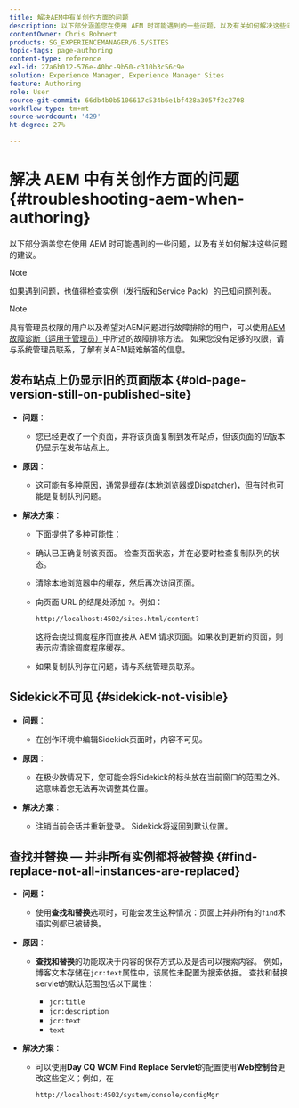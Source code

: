 ```yaml
---
title: 解决AEM中有关创作方面的问题
description: 以下部分涵盖您在使用 AEM 时可能遇到的一些问题，以及有关如何解决这些问题的建议。
contentOwner: Chris Bohnert
products: SG_EXPERIENCEMANAGER/6.5/SITES
topic-tags: page-authoring
content-type: reference
exl-id: 27a6b012-576e-40bc-9b50-c310b3c56c9e
solution: Experience Manager, Experience Manager Sites
feature: Authoring
role: User
source-git-commit: 66db4b0b5106617c534b6e1bf428a3057f2c2708
workflow-type: tm+mt
source-wordcount: '429'
ht-degree: 27%

---
```


# 解决 AEM 中有关创作方面的问题{#troubleshooting-aem-when-authoring}

以下部分涵盖您在使用 AEM 时可能遇到的一些问题，以及有关如何解决这些问题的建议。

>[!NOTE]
>
>如果遇到问题，也值得检查实例（发行版和Service Pack）的[已知问题](/help/release-notes/release-notes.md)列表。

>[!NOTE]
>
>具有管理员权限的用户以及希望对AEM问题进行故障排除的用户，可以使用[AEM故障诊断（适用于管理员）](/help/sites-administering/troubleshoot.md)中所述的故障排除方法。 如果您没有足够的权限，请与系统管理员联系，了解有关AEM疑难解答的信息。

## 发布站点上仍显示旧的页面版本 {#old-page-version-still-on-published-site}

* **问题**：

   * 您已经更改了一个页面，并将该页面复制到发布站点，但该页面的&#x200B;*旧*&#x200B;版本仍显示在发布站点上。

* **原因**：

   * 这可能有多种原因，通常是缓存(本地浏览器或Dispatcher)，但有时也可能是复制队列问题。

* **解决方案**：

   * 下面提供了多种可能性：
   * 确认已正确复制该页面。 检查页面状态，并在必要时检查复制队列的状态。
   * 清除本地浏览器中的缓存，然后再次访问页面。
   * 向页面 URL 的结尾处添加 `?`。例如：

     `http://localhost:4502/sites.html/content?`

     这将会绕过调度程序而直接从 AEM 请求页面。如果收到更新的页面，则表示应清除调度程序缓存。

   * 如果复制队列存在问题，请与系统管理员联系。

## Sidekick不可见 {#sidekick-not-visible}

* **问题**：

   * 在创作环境中编辑Sidekick页面时，内容不可见。

* **原因**：

   * 在极少数情况下，您可能会将Sidekick的标头放在当前窗口的范围之外。 这意味着您无法再次调整其位置。

* **解决方案**：

   * 注销当前会话并重新登录。 Sidekick将返回到默认位置。

## 查找并替换 — 并非所有实例都将被替换 {#find-replace-not-all-instances-are-replaced}

* **问题：**

   * 使用&#x200B;**查找和替换**&#x200B;选项时，可能会发生这种情况：页面上并非所有的`find`术语实例都已被替换。

* **原因**：

   * **查找和替换**&#x200B;的功能取决于内容的保存方式以及是否可以搜索内容。 例如，博客文本存储在`jcr:text`属性中，该属性未配置为搜索依据。 查找和替换servlet的默认范围包括以下属性：

      * `jcr:title`
      * `jcr:description`
      * `jcr:text`
      * `text`

* **解决方案**：

   * 可以使用&#x200B;**Day CQ WCM Find Replace Servlet**&#x200B;的配置使用&#x200B;**Web控制台**&#x200B;更改这些定义；例如，在

     `http://localhost:4502/system/console/configMgr`
